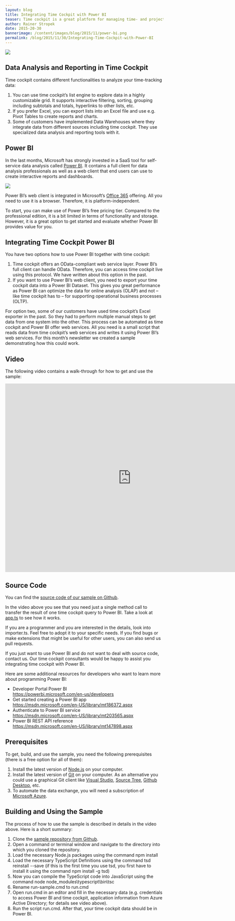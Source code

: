 ```yaml
---
layout: blog
title: Integrating Time Cockpit with Power BI
teaser: Time cockpit is a great platform for managing time- and project-related data. Microsoft’s Power BI shines when it comes to data visualization and interactive dashboards. Wouldn’t it be nice to integrate both systems to get the best of both worlds? For this month’s newsletter, we have created a sample showing how simple it is to connect both systems’ web APIs. Watch the video in the blog article to find out how the integration sample works. Additionally, the blog article contains links to the sample code. Feel free to use it as a starting point for exporting your time cockpit data to Power BI.
author: Rainer Stropek
date: 2015-20-30
bannerimage: /content/images/blog/2015/11/power-bi.png
permalink: /blog/2015/11/30/Integrating-Time-Cockpit-with-Power-BI
---
```


<p xmlns="http://www.w3.org/1999/xhtml">
  <img src="{{site.baseurl}}/content/images/blog/2015/11/power-bi-time-cockpit-1.png?mw=900" />
</p><h2 xmlns="http://www.w3.org/1999/xhtml">Data Analysis and Reporting in Time Cockpit</h2><p xmlns="http://www.w3.org/1999/xhtml">Time cockpit contains different functionalities to analyze your time-tracking data:</p><ol xmlns="http://www.w3.org/1999/xhtml">
  <li>You can use time cockpit’s list engine to explore data in a highly customizable grid. It supports interactive filtering, sorting, grouping including subtotals and totals, hyperlinks to other lists, etc.</li>
  <li>If you prefer Excel, you can export lists into an Excel file and use e.g. Pivot Tables to create reports and charts.</li>
  <li>Some of customers have implemented Data Warehouses where they integrate data from different sources including time cockpit. They use specialized data analysis and reporting tools with it.</li>
</ol><h2 xmlns="http://www.w3.org/1999/xhtml">Power BI</h2><p xmlns="http://www.w3.org/1999/xhtml">In the last months, Microsoft has strongly invested in a SaaS tool for self-service data analysis called <a href="https://powerbi.microsoft.com/en-us/" target="_blank">Power BI</a>. It contains a full client for data analysis professionals as well as a web client that end users can use to create interactive reports and dashboards.</p><p xmlns="http://www.w3.org/1999/xhtml">
  <img src="{{site.baseurl}}/content/images/blog/2015/11/power-bi-time-cockpit-2.png?mw=900" />
</p><p xmlns="http://www.w3.org/1999/xhtml">Power BI’s web client is integrated in Microsoft’s <a href="https://products.office.com/de-AT/" target="_blank">Office 365</a> offering. All you need to use it is a browser. Therefore, it is platform-independent.</p><p xmlns="http://www.w3.org/1999/xhtml">To start, you can make use of Power BI’s free pricing tier. Compared to the professional edition, it is a bit limited in terms of functionality and storage. However, it is a great option to get started and evaluate whether Power BI provides value for you.</p><h2 xmlns="http://www.w3.org/1999/xhtml">Integrating Time Cockpit Power BI</h2><p xmlns="http://www.w3.org/1999/xhtml">You have two options how to use Power BI together with time cockpit:</p><ol xmlns="http://www.w3.org/1999/xhtml">
  <li>Time cockpit offers an OData-compliant web service layer. Power BI’s full client can handle OData. Therefore, you can access time cockpit live using this protocol. We have written about this option in the past.</li>
  <li>If you want to use Power BI’s web client, you need to export your time cockpit data into a Power BI Dataset. This gives you great performance as Power BI can optimize the data for online analysis (OLAP) and not – like time cockpit has to – for supporting operational business processes (OLTP).</li>
</ol><p xmlns="http://www.w3.org/1999/xhtml">For option two, some of our customers have used time cockpit’s Excel exporter in the past. So they had to perform multiple manual steps to get data from one system into the other. This process can be automated as time cockpit and Power BI offer web services. All you need is a small script that reads data from time cockpit’s web services and writes it using Power BI’s web services. For this month’s newsletter we created a sample demonstrating how this could work.</p><h2 xmlns="http://www.w3.org/1999/xhtml">Video</h2><p xmlns="http://www.w3.org/1999/xhtml">The following video contains a walk-through for how to get and use the sample:</p><div class="videoWrapper" xmlns="http://www.w3.org/1999/xhtml">
  <iframe width="800" height="600" src="https://www.youtube.com/embed/VPEQx1qazHI?rel=0" frameborder="0" allowfullscreen="allowfullscreen"></iframe>
</div><h2 xmlns="http://www.w3.org/1999/xhtml">Source Code</h2><p xmlns="http://www.w3.org/1999/xhtml">You can find the <a href="https://github.com/software-architects/time-cockpit-powerbi-export" target="_blank">source code of our sample on Github</a>.</p><p xmlns="http://www.w3.org/1999/xhtml">In the video above you see that you need just a single method call to transfer the result of one time cockpit query to Power BI. Take a look at <a href="https://github.com/software-architects/time-cockpit-powerbi-export/blob/master/app.ts" target="_blank">app.ts</a> to see how it works.</p><p xmlns="http://www.w3.org/1999/xhtml">If you are a programmer and you are interested in the details, look into importer.ts. Feel free to adopt it to your specific needs. If you find bugs or make extensions that might be useful for other users, you can also send us pull requests.</p><p xmlns="http://www.w3.org/1999/xhtml">If you just want to use Power BI and do not want to deal with source code, contact us. Our time cockpit consultants would be happy to assist you integrating time cockpit with Power BI.</p><p xmlns="http://www.w3.org/1999/xhtml">Here are some additional resources for developers who want to learn more about programming Power BI:</p><ul xmlns="http://www.w3.org/1999/xhtml">
  <li>Developer Portal Power BI
<br /><a href="https://powerbi.microsoft.com/en-us/developers" target="_blank">https://powerbi.microsoft.com/en-us/developers</a></li>
  <li>Get started creating a Power BI app
<br /><a href="https://msdn.microsoft.com/en-US/library/mt186372.aspx" target="_blank">https://msdn.microsoft.com/en-US/library/mt186372.aspx</a></li>
  <li>Authenticate to Power BI service
<br /><a href="https://msdn.microsoft.com/en-US/library/mt203565.aspx" target="_blank">https://msdn.microsoft.com/en-US/library/mt203565.aspx</a></li>
  <li>Power BI REST API reference
<br /><a href="https://msdn.microsoft.com/en-US/library/mt147898.aspx" target="_blank">https://msdn.microsoft.com/en-US/library/mt147898.aspx</a></li>
</ul><h2 xmlns="http://www.w3.org/1999/xhtml">Prerequisites</h2><p xmlns="http://www.w3.org/1999/xhtml">To get, build, and use the sample, you need the following prerequisites (there is a free option for all of them):</p><ol xmlns="http://www.w3.org/1999/xhtml">
  <li>Install the latest version of <a href="https://nodejs.org/en/" target="_blank">Node.js</a> on your computer.</li>
  <li>Install the latest version of <a href="https://git-scm.com/" target="_blank">Git</a> on your computer. As an alternative you could use a graphical Git client like <a href="https://www.visualstudio.com/" target="_blank">Visual Studio</a>, <a href="https://www.sourcetreeapp.com/" target="_blank">Source Tree</a>, <a href="https://desktop.github.com/" target="_blank">Github Desktop</a>, etc.</li>
  <li>To automate the data exchange, you will need a subscription of <a href="https://azure.microsoft.com/en-us/" target="_blank">Microsoft Azure</a>.</li>
</ol><h2 xmlns="http://www.w3.org/1999/xhtml">Building and Using the Sample</h2><p xmlns="http://www.w3.org/1999/xhtml">The process of how to use the sample is described in details in the video above. Here is a short summary:</p><ol xmlns="http://www.w3.org/1999/xhtml">
  <li>Clone the <a href="https://github.com/software-architects/time-cockpit-powerbi-export" target="_blank">sample repository from Github</a>.</li>
  <li>Open a command or terminal window and navigate to the directory into which you cloned the repository.</li>
  <li>Load the necessary Node.js packages using the command npm install</li>
  <li>Load the necessary TypeScript Definitions using the command tsd reinstall --save (if this is the first time you use tsd, you first have to install it using the command npm install -g tsd)</li>
  <li>Now you can compile the TypeScript code into JavaScript using the command node node_modules\typescript\bin\tsc</li>
  <li>Rename run-sample.cmd to run.cmd</li>
  <li>Open run.cmd in an editor and fill in the necessary data (e.g. credentials to access Power BI and time cockpit, application information from Azure Active Directory; for details see video above).</li>
  <li>Run the script run.cmd. After that, your time cockpit data should be in Power BI.</li>
</ol><br xmlns="http://www.w3.org/1999/xhtml" /><br xmlns="http://www.w3.org/1999/xhtml" /><br xmlns="http://www.w3.org/1999/xhtml" />